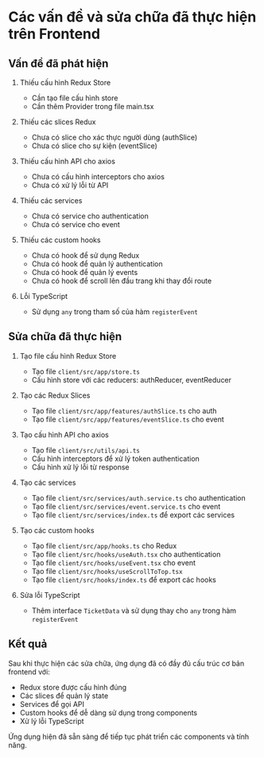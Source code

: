 # Các vấn đề và sửa chữa đã thực hiện trên Frontend

## Vấn đề đã phát hiện

1. Thiếu cấu hình Redux Store

   - Cần tạo file cấu hình store
   - Cần thêm Provider trong file main.tsx

2. Thiếu các slices Redux

   - Chưa có slice cho xác thực người dùng (authSlice)
   - Chưa có slice cho sự kiện (eventSlice)

3. Thiếu cấu hình API cho axios

   - Chưa có cấu hình interceptors cho axios
   - Chưa có xử lý lỗi từ API

4. Thiếu các services

   - Chưa có service cho authentication
   - Chưa có service cho event

5. Thiếu các custom hooks

   - Chưa có hook để sử dụng Redux
   - Chưa có hook để quản lý authentication
   - Chưa có hook để quản lý events
   - Chưa có hook để scroll lên đầu trang khi thay đổi route

6. Lỗi TypeScript
   - Sử dụng `any` trong tham số của hàm `registerEvent`

## Sửa chữa đã thực hiện

1. Tạo file cấu hình Redux Store

   - Tạo file `client/src/app/store.ts`
   - Cấu hình store với các reducers: authReducer, eventReducer

2. Tạo các Redux Slices

   - Tạo file `client/src/app/features/authSlice.ts` cho auth
   - Tạo file `client/src/app/features/eventSlice.ts` cho event

3. Tạo cấu hình API cho axios

   - Tạo file `client/src/utils/api.ts`
   - Cấu hình interceptors để xử lý token authentication
   - Cấu hình xử lý lỗi từ response

4. Tạo các services

   - Tạo file `client/src/services/auth.service.ts` cho authentication
   - Tạo file `client/src/services/event.service.ts` cho event
   - Tạo file `client/src/services/index.ts` để export các services

5. Tạo các custom hooks

   - Tạo file `client/src/app/hooks.ts` cho Redux
   - Tạo file `client/src/hooks/useAuth.tsx` cho authentication
   - Tạo file `client/src/hooks/useEvent.tsx` cho event
   - Tạo file `client/src/hooks/useScrollToTop.tsx`
   - Tạo file `client/src/hooks/index.ts` để export các hooks

6. Sửa lỗi TypeScript
   - Thêm interface `TicketData` và sử dụng thay cho `any` trong hàm `registerEvent`

## Kết quả

Sau khi thực hiện các sửa chữa, ứng dụng đã có đầy đủ cấu trúc cơ bản frontend với:

- Redux store được cấu hình đúng
- Các slices để quản lý state
- Services để gọi API
- Custom hooks để dễ dàng sử dụng trong components
- Xử lý lỗi TypeScript

Ứng dụng hiện đã sẵn sàng để tiếp tục phát triển các components và tính năng.
